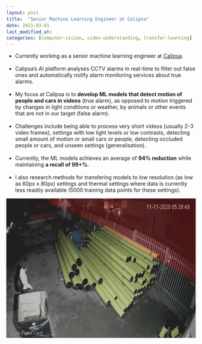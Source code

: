 ```yaml
---
layout: post
title:  "Senior Machine Learning Engineer at Calipsa"
date: 2021-03-01
last_modified_at:
categories: [computer-vision, video-understanding, transfer-learning]
---
```


* Currently working as a senior machine learning engineer at [Calipsa](calipsa.io).
<br/><br/>
* Calipsa’s AI platform analyses CCTV alarms in real-time to filter out false ones and automatically notify alarm monitoring services about true alarms.
<br/><br/>
* My focus  at Calipsa is to **develop ML models that detect motion of people and cars in videos** (true alarm), as opposed to motion  triggered by changes in light conditions or weather, by animals or other events that are not in our target (false alarm).
<br/><br/>
* Challenges include being able to process very short videos (usually 2-3 video frames), settings with low light levels or low contrasts, detecting small amount of motion or small cars or people, detecting occluded people or cars, and unseen settings (generalisation).
<br/><br/>
* Currently, the ML models achieves an average of **94% reduction** while maintaining **a recall of 99+%**.
<br/><br/>
* I also research methods for transfering models to low resolution (as low as 60px x 80px) settings and thermal settings where data is currently less readily available (5000 training data points for these settings). 

![calipsa.gif](/assets/images/calipsa/calipsa.gif)
